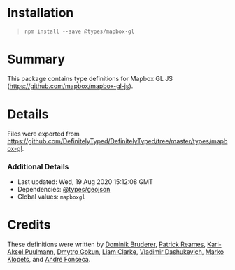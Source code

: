 # Installation
> `npm install --save @types/mapbox-gl`

# Summary
This package contains type definitions for Mapbox GL JS (https://github.com/mapbox/mapbox-gl-js).

# Details
Files were exported from https://github.com/DefinitelyTyped/DefinitelyTyped/tree/master/types/mapbox-gl.

### Additional Details
 * Last updated: Wed, 19 Aug 2020 15:12:08 GMT
 * Dependencies: [@types/geojson](https://npmjs.com/package/@types/geojson)
 * Global values: `mapboxgl`

# Credits
These definitions were written by [Dominik Bruderer](https://github.com/dobrud), [Patrick Reames](https://github.com/patrickr), [Karl-Aksel Puulmann](https://github.com/macobo), [Dmytro Gokun](https://github.com/dmytro-gokun), [Liam Clarke](https://github.com/LiamAttClarke), [Vladimir Dashukevich](https://github.com/life777), [Marko Klopets](https://github.com/mklopets), and [André Fonseca](https://github.com/amxfonseca).
